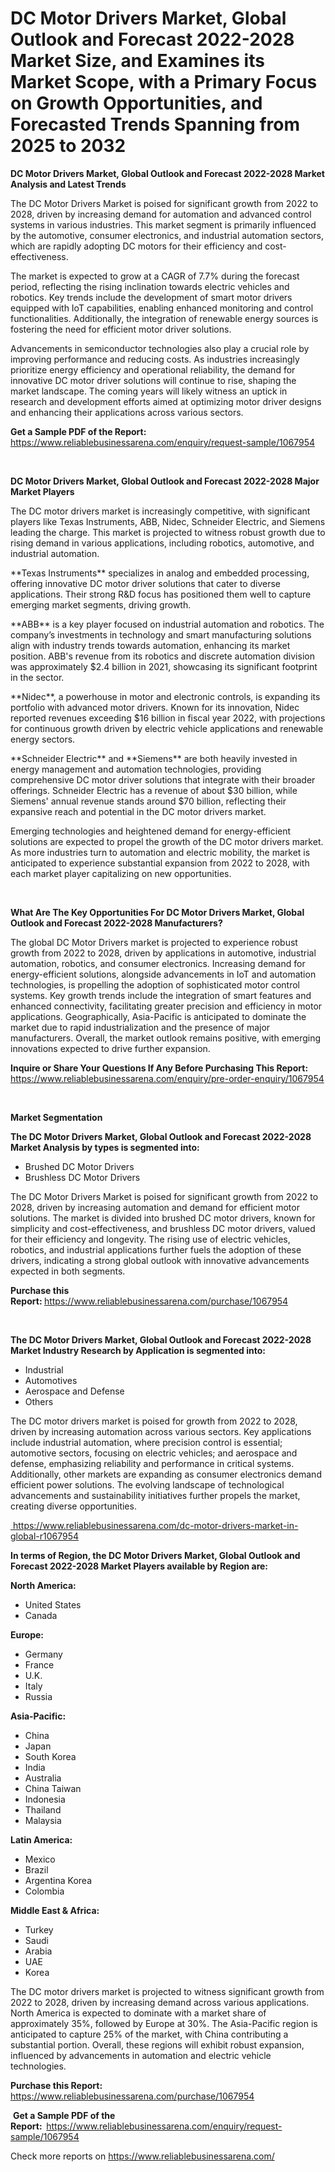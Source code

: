 <p><h1>DC Motor Drivers Market, Global Outlook and Forecast 2022-2028 Market Size, and Examines its Market Scope, with a Primary Focus on Growth Opportunities, and Forecasted Trends Spanning from 2025 to 2032</h1></p><p><strong>DC Motor Drivers Market, Global Outlook and Forecast 2022-2028 Market Analysis and Latest Trends</strong></p>
<p><p>The DC Motor Drivers Market is poised for significant growth from 2022 to 2028, driven by increasing demand for automation and advanced control systems in various industries. This market segment is primarily influenced by the automotive, consumer electronics, and industrial automation sectors, which are rapidly adopting DC motors for their efficiency and cost-effectiveness. </p><p>The market is expected to grow at a CAGR of 7.7% during the forecast period, reflecting the rising inclination towards electric vehicles and robotics. Key trends include the development of smart motor drivers equipped with IoT capabilities, enabling enhanced monitoring and control functionalities. Additionally, the integration of renewable energy sources is fostering the need for efficient motor driver solutions. </p><p>Advancements in semiconductor technologies also play a crucial role by improving performance and reducing costs. As industries increasingly prioritize energy efficiency and operational reliability, the demand for innovative DC motor driver solutions will continue to rise, shaping the market landscape. The coming years will likely witness an uptick in research and development efforts aimed at optimizing motor driver designs and enhancing their applications across various sectors.</p></p>
<p><strong>Get a Sample PDF of the Report:&nbsp;</strong> <a href="https://www.reliablebusinessarena.com/enquiry/request-sample/1067954?utm_campaign=2893&utm_medium=2&utm_source=Github&utm_content=ia&utm_term=21032025&utm_id=dc-motor-drivers-market-global-outlook-and-forecast-2022-2028">https://www.reliablebusinessarena.com/enquiry/request-sample/1067954</a></p>
<p>&nbsp;</p>
<p><strong>DC Motor Drivers Market, Global Outlook and Forecast 2022-2028 Major Market Players</strong></p>
<p><p>The DC motor drivers market is increasingly competitive, with significant players like Texas Instruments, ABB, Nidec, Schneider Electric, and Siemens leading the charge. This market is projected to witness robust growth due to rising demand in various applications, including robotics, automotive, and industrial automation.</p><p>**Texas Instruments** specializes in analog and embedded processing, offering innovative DC motor driver solutions that cater to diverse applications. Their strong R&D focus has positioned them well to capture emerging market segments, driving growth.</p><p>**ABB** is a key player focused on industrial automation and robotics. The company’s investments in technology and smart manufacturing solutions align with industry trends towards automation, enhancing its market position. ABB's revenue from its robotics and discrete automation division was approximately $2.4 billion in 2021, showcasing its significant footprint in the sector.</p><p>**Nidec**, a powerhouse in motor and electronic controls, is expanding its portfolio with advanced motor drivers. Known for its innovation, Nidec reported revenues exceeding $16 billion in fiscal year 2022, with projections for continuous growth driven by electric vehicle applications and renewable energy sectors.</p><p>**Schneider Electric** and **Siemens** are both heavily invested in energy management and automation technologies, providing comprehensive DC motor driver solutions that integrate with their broader offerings. Schneider Electric has a revenue of about $30 billion, while Siemens' annual revenue stands around $70 billion, reflecting their expansive reach and potential in the DC motor drivers market.</p><p>Emerging technologies and heightened demand for energy-efficient solutions are expected to propel the growth of the DC motor drivers market. As more industries turn to automation and electric mobility, the market is anticipated to experience substantial expansion from 2022 to 2028, with each market player capitalizing on new opportunities.</p></p>
<p>&nbsp;</p>
<p><strong>What Are The Key Opportunities For DC Motor Drivers Market, Global Outlook and Forecast 2022-2028 Manufacturers?</strong></p>
<p><p>The global DC Motor Drivers market is projected to experience robust growth from 2022 to 2028, driven by applications in automotive, industrial automation, robotics, and consumer electronics. Increasing demand for energy-efficient solutions, alongside advancements in IoT and automation technologies, is propelling the adoption of sophisticated motor control systems. Key growth trends include the integration of smart features and enhanced connectivity, facilitating greater precision and efficiency in motor applications. Geographically, Asia-Pacific is anticipated to dominate the market due to rapid industrialization and the presence of major manufacturers. Overall, the market outlook remains positive, with emerging innovations expected to drive further expansion.</p></p>
<p><strong>Inquire or Share Your Questions If Any Before Purchasing This Report:</strong> <a href="https://www.reliablebusinessarena.com/enquiry/pre-order-enquiry/1067954?utm_campaign=2893&utm_medium=2&utm_source=Github&utm_content=ia&utm_term=21032025&utm_id=dc-motor-drivers-market-global-outlook-and-forecast-2022-2028">https://www.reliablebusinessarena.com/enquiry/pre-order-enquiry/1067954</a></p>
<p>&nbsp;</p>
<p><strong>Market Segmentation</strong></p>
<p><strong>The DC Motor Drivers Market, Global Outlook and Forecast 2022-2028 Market Analysis by types is segmented into:</strong></p>
<p><ul><li>Brushed DC Motor Drivers</li><li>Brushless DC Motor Drivers</li></ul></p>
<p><p>The DC Motor Drivers Market is poised for significant growth from 2022 to 2028, driven by increasing automation and demand for efficient motor solutions. The market is divided into brushed DC motor drivers, known for simplicity and cost-effectiveness, and brushless DC motor drivers, valued for their efficiency and longevity. The rising use of electric vehicles, robotics, and industrial applications further fuels the adoption of these drivers, indicating a strong global outlook with innovative advancements expected in both segments.</p></p>
<p><strong>Purchase this Report:&nbsp;</strong><a href="https://www.reliablebusinessarena.com/purchase/1067954?utm_campaign=2893&utm_medium=2&utm_source=Github&utm_content=ia&utm_term=21032025&utm_id=dc-motor-drivers-market-global-outlook-and-forecast-2022-2028">https://www.reliablebusinessarena.com/purchase/1067954</a></p>
<p>&nbsp;</p>
<p><strong>The DC Motor Drivers Market, Global Outlook and Forecast 2022-2028 Market Industry Research by Application is segmented into:</strong></p>
<p><ul><li>Industrial</li><li>Automotives</li><li>Aerospace and Defense</li><li>Others</li></ul></p>
<p><p>The DC motor drivers market is poised for growth from 2022 to 2028, driven by increasing automation across various sectors. Key applications include industrial automation, where precision control is essential; automotive sectors, focusing on electric vehicles; and aerospace and defense, emphasizing reliability and performance in critical systems. Additionally, other markets are expanding as consumer electronics demand efficient power solutions. The evolving landscape of technological advancements and sustainability initiatives further propels the market, creating diverse opportunities.</p></p>
<p><a href="https://www.reliablebusinessarena.com/dc-motor-drivers-market-in-global-r1067954?utm_campaign=2893&utm_medium=2&utm_source=Github&utm_content=ia&utm_term=21032025&utm_id=dc-motor-drivers-market-global-outlook-and-forecast-2022-2028">&nbsp;https://www.reliablebusinessarena.com/dc-motor-drivers-market-in-global-r1067954</a></p>
<p><strong>In terms of Region, the DC Motor Drivers Market, Global Outlook and Forecast 2022-2028 Market Players available by Region are:</strong></p>
<p>
    <p> <strong> North America: </strong>
        <ul>
            <li>United States</li>
            <li>Canada</li>
        </ul>
        </p> 
    <p> <strong> Europe: </strong>
        <ul>
            <li>Germany</li>
            <li>France</li>
            <li>U.K.</li>
            <li>Italy</li>
            <li>Russia</li>
        </ul>
        </p> 
    <p> <strong> Asia-Pacific: </strong>
        <ul>
            <li>China</li>
            <li>Japan</li>
            <li>South Korea</li>
            <li>India</li>
            <li>Australia</li>
            <li>China Taiwan</li>
            <li>Indonesia</li>
            <li>Thailand</li>
            <li>Malaysia</li>
        </ul>
        </p> 
    <p> <strong> Latin America: </strong>
        <ul>
            <li>Mexico</li>
            <li>Brazil</li>
            <li>Argentina Korea</li>
            <li>Colombia</li>
        </ul>
        </p> 
    <p> <strong> Middle East & Africa: </strong>
        <ul>
            <li>Turkey</li>
            <li>Saudi</li>
            <li>Arabia</li>
            <li>UAE</li>
            <li>Korea</li>
        </ul>
    </p>
    </p>
<p><p>The DC motor drivers market is projected to witness significant growth from 2022 to 2028, driven by increasing demand across various applications. North America is expected to dominate with a market share of approximately 35%, followed by Europe at 30%. The Asia-Pacific region is anticipated to capture 25% of the market, with China contributing a substantial portion. Overall, these regions will exhibit robust expansion, influenced by advancements in automation and electric vehicle technologies.</p></p>
<p><strong>Purchase this Report: </strong><a href="https://www.reliablebusinessarena.com/purchase/1067954?utm_campaign=2893&utm_medium=2&utm_source=Github&utm_content=ia&utm_term=21032025&utm_id=dc-motor-drivers-market-global-outlook-and-forecast-2022-2028">https://www.reliablebusinessarena.com/purchase/1067954</a></p>
<p>&nbsp;<strong>Get a Sample PDF of the Report:&nbsp;&nbsp;</strong><a href="https://www.reliablebusinessarena.com/enquiry/request-sample/1067954?utm_campaign=2893&utm_medium=2&utm_source=Github&utm_content=ia&utm_term=21032025&utm_id=dc-motor-drivers-market-global-outlook-and-forecast-2022-2028">https://www.reliablebusinessarena.com/enquiry/request-sample/1067954</a></p>
<p><strong></strong></p>
<p>Check more reports on <a href="https://www.reliablebusinessarena.com/?utm_campaign=2893&utm_medium=2&utm_source=Github&utm_content=ia&utm_term=21032025&utm_id=dc-motor-drivers-market-global-outlook-and-forecast-2022-2028">https://www.reliablebusinessarena.com/</a></p>